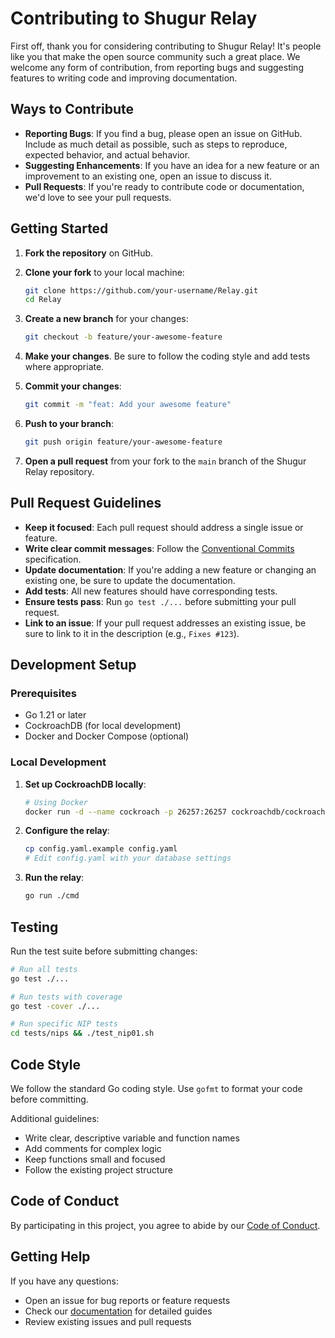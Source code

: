 # Contributing to Shugur Relay

First off, thank you for considering contributing to Shugur Relay! It's people like you that make the open source community such a great place. We welcome any form of contribution, from reporting bugs and suggesting features to writing code and improving documentation.

## Ways to Contribute

- **Reporting Bugs**: If you find a bug, please open an issue on GitHub. Include as much detail as possible, such as steps to reproduce, expected behavior, and actual behavior.
- **Suggesting Enhancements**: If you have an idea for a new feature or an improvement to an existing one, open an issue to discuss it.
- **Pull Requests**: If you're ready to contribute code or documentation, we'd love to see your pull requests.

## Getting Started

1. **Fork the repository** on GitHub.
2. **Clone your fork** to your local machine:

    ```bash
    git clone https://github.com/your-username/Relay.git
    cd Relay
    ```

3. **Create a new branch** for your changes:

    ```bash
    git checkout -b feature/your-awesome-feature
    ```

4. **Make your changes**. Be sure to follow the coding style and add tests where appropriate.
5. **Commit your changes**:

    ```bash
    git commit -m "feat: Add your awesome feature"
    ```

6. **Push to your branch**:

    ```bash
    git push origin feature/your-awesome-feature
    ```

7. **Open a pull request** from your fork to the `main` branch of the Shugur Relay repository.

## Pull Request Guidelines

- **Keep it focused**: Each pull request should address a single issue or feature.
- **Write clear commit messages**: Follow the [Conventional Commits](https://www.conventionalcommits.org/) specification.
- **Update documentation**: If you're adding a new feature or changing an existing one, be sure to update the documentation.
- **Add tests**: All new features should have corresponding tests.
- **Ensure tests pass**: Run `go test ./...` before submitting your pull request.
- **Link to an issue**: If your pull request addresses an existing issue, be sure to link to it in the description (e.g., `Fixes #123`).

## Development Setup

### Prerequisites

- Go 1.21 or later
- CockroachDB (for local development)
- Docker and Docker Compose (optional)

### Local Development

1. **Set up CockroachDB locally**:

   ```bash
   # Using Docker
   docker run -d --name cockroach -p 26257:26257 cockroachdb/cockroach:latest start-single-node --insecure
   ```

2. **Configure the relay**:

   ```bash
   cp config.yaml.example config.yaml
   # Edit config.yaml with your database settings
   ```

3. **Run the relay**:

   ```bash
   go run ./cmd
   ```

## Testing

Run the test suite before submitting changes:

```bash
# Run all tests
go test ./...

# Run tests with coverage
go test -cover ./...

# Run specific NIP tests
cd tests/nips && ./test_nip01.sh
```

## Code Style

We follow the standard Go coding style. Use `gofmt` to format your code before committing.

Additional guidelines:

- Write clear, descriptive variable and function names
- Add comments for complex logic
- Keep functions small and focused
- Follow the existing project structure

## Code of Conduct

By participating in this project, you agree to abide by our [Code of Conduct](CODE_OF_CONDUCT.md).

## Getting Help

If you have any questions:

- Open an issue for bug reports or feature requests
- Check our [documentation](docs/) for detailed guides
- Review existing issues and pull requests
